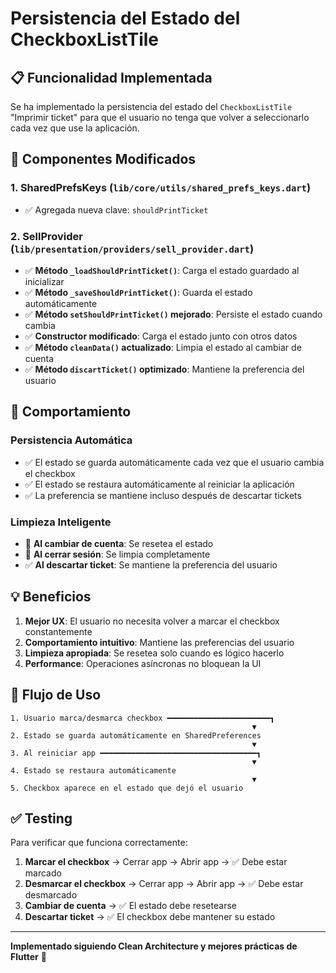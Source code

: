 # Persistencia del Estado del CheckboxListTile

## 📋 Funcionalidad Implementada

Se ha implementado la persistencia del estado del `CheckboxListTile` "Imprimir ticket" para que el usuario no tenga que volver a seleccionarlo cada vez que use la aplicación.

## 🔧 Componentes Modificados

### 1. **SharedPrefsKeys** (`lib/core/utils/shared_prefs_keys.dart`)
- ✅ Agregada nueva clave: `shouldPrintTicket`

### 2. **SellProvider** (`lib/presentation/providers/sell_provider.dart`)
- ✅ **Método `_loadShouldPrintTicket()`**: Carga el estado guardado al inicializar
- ✅ **Método `_saveShouldPrintTicket()`**: Guarda el estado automáticamente
- ✅ **Método `setShouldPrintTicket()` mejorado**: Persiste el estado cuando cambia
- ✅ **Constructor modificado**: Carga el estado junto con otros datos
- ✅ **Método `cleanData()` actualizado**: Limpia el estado al cambiar de cuenta
- ✅ **Método `discartTicket()` optimizado**: Mantiene la preferencia del usuario

## 🚀 Comportamiento

### **Persistencia Automática**
- ✅ El estado se guarda automáticamente cada vez que el usuario cambia el checkbox
- ✅ El estado se restaura automáticamente al reiniciar la aplicación
- ✅ La preferencia se mantiene incluso después de descartar tickets

### **Limpieza Inteligente**
- 🔄 **Al cambiar de cuenta**: Se resetea el estado
- 🔄 **Al cerrar sesión**: Se limpia completamente
- ✅ **Al descartar ticket**: Se mantiene la preferencia del usuario

## 💡 Beneficios

1. **Mejor UX**: El usuario no necesita volver a marcar el checkbox constantemente
2. **Comportamiento intuitivo**: Mantiene las preferencias del usuario
3. **Limpieza apropiada**: Se resetea solo cuando es lógico hacerlo
4. **Performance**: Operaciones asíncronas no bloquean la UI

## 🎯 Flujo de Uso

```
1. Usuario marca/desmarca checkbox ━━━━━━━━━━━━━━━━━━━━━━━┓
                                                      ▼
2. Estado se guarda automáticamente en SharedPreferences
                                                      ▼
3. Al reiniciar app ━━━━━━━━━━━━━━━━━━━━━━━━━━━━━━━━━━━┓
                                                      ▼
4. Estado se restaura automáticamente
                                                      ▼
5. Checkbox aparece en el estado que dejó el usuario
```

## ✅ Testing

Para verificar que funciona correctamente:

1. **Marcar el checkbox** → Cerrar app → Abrir app → ✅ Debe estar marcado
2. **Desmarcar el checkbox** → Cerrar app → Abrir app → ✅ Debe estar desmarcado
3. **Cambiar de cuenta** → ✅ El estado debe resetearse
4. **Descartar ticket** → ✅ El checkbox debe mantener su estado

---

**Implementado siguiendo Clean Architecture y mejores prácticas de Flutter** 🎉
